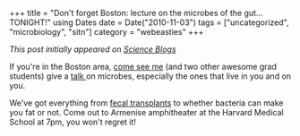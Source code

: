 +++
title = "Don't forget Boston: lecture on the microbes of the gut... TONIGHT!"
using Dates
date = Date("2010-11-03")
tags = ["uncategorized", "microbiology", "sitn"]
category = "webeasties"
+++

_This post initially appeared on [Science Blogs](http://scienceblogs.com/webeasties)_

If you're in the Boston area, [come see me](scienceblogs.com/webeasties/science_in_the_news_microbes_o) (and two other awesome grad students) give a [talk ](https://sitn.hms.harvard.edu/sitn-seminars/)on microbes, especially the ones that live in you and on you.

We've got everything from [fecal transplants](http://www.nytimes.com/2010/07/13/science/13micro.html?pagewanted=all) to whether bacteria can make you fat or not. Come out to Armenise amphitheater at the Harvard Medical School at 7pm, you won't regret it!

      
  
